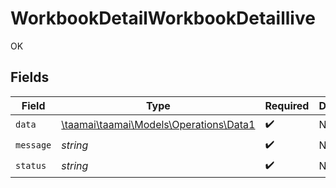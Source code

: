 # WorkbookDetailWorkbookDetaillive

OK


## Fields

| Field                                                                      | Type                                                                       | Required                                                                   | Description                                                                |
| -------------------------------------------------------------------------- | -------------------------------------------------------------------------- | -------------------------------------------------------------------------- | -------------------------------------------------------------------------- |
| `data`                                                                     | [\taamai\taamai\Models\Operations\Data1](../../models/operations/Data1.md) | :heavy_check_mark:                                                         | N/A                                                                        |
| `message`                                                                  | *string*                                                                   | :heavy_check_mark:                                                         | N/A                                                                        |
| `status`                                                                   | *string*                                                                   | :heavy_check_mark:                                                         | N/A                                                                        |